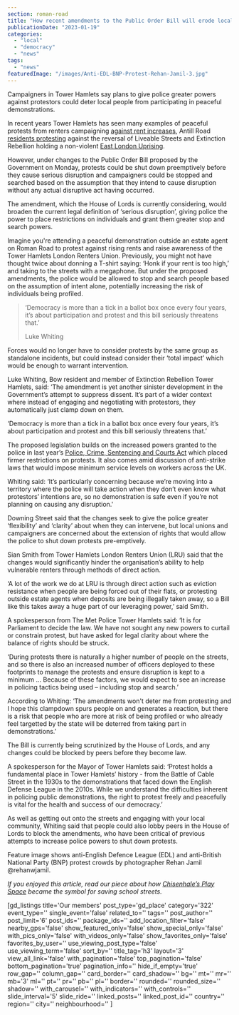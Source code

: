 ```yaml
---
section: roman-road
title: "How recent amendments to the Public Order Bill will erode local democracy"
publicationDate: "2023-01-19"
categories: 
  - "local"
  - "democracy"
  - "news"
tags: 
  - "news"
featuredImage: "/images/Anti-EDL-BNP-Protest-Rehan-Jamil-3.jpg"
---
```


Campaigners in Tower Hamlets say plans to give police greater powers against protestors could deter local people from participating in peaceful demonstrations.

In recent years Tower Hamlets has seen many examples of peaceful protests from renters campaigning [against rent increases](https://romanroadlondon.com/tower-hamlets-london-renters-union-protest-rent-increases-bow-december-2022/), Antill Road [residents protesting](https://romanroadlondon.com/antill-road-bow-liveable-streets-protest/) against the reversal of Liveable Streets and Extinction Rebellion holding a non-violent [East London Uprising](https://romanroadlondon.com/extinction-rebellion-stages-east-london-uprising/).  

However, under changes to the Public Order Bill proposed by the Government on Monday, protests could be shut down preemptively before they cause serious disruption and campaigners could be stopped and searched based on the assumption that they intend to cause disruption without any actual disruptive act having occurred. 

The amendment, which the House of Lords is currently considering, would broaden the current legal definition of ‘serious disruption’, giving police the power to place restrictions on individuals and grant them greater stop and search powers. 

Imagine you're attending a peaceful demonstration outside an estate agent on Roman Road to protest against rising rents and raise awareness of the Tower Hamlets London Renters Union. Previously, you might not have thought twice about donning a T-shirt saying: ‘Honk if your rent is too high,’ and taking to the streets with a megaphone. But under the proposed amendments, the police would be allowed to stop and search people based on the assumption of intent alone, potentially increasing the risk of individuals being profiled.

> ‘Democracy is more than a tick in a ballot box once every four years, it’s about participation and protest and this bill seriously threatens that.’
> 
> Luke Whiting

Forces would no longer have to consider protests by the same group as standalone incidents, but could instead consider their ‘total impact’ which would be enough to warrant intervention. 

Luke Whiting, Bow resident and member of Extinction Rebellion Tower Hamlets, said: ‘The amendment is yet another sinister development in the Government’s attempt to suppress dissent. It’s part of a wider context where instead of engaging and negotiating with protestors, they automatically just clamp down on them.

‘Democracy is more than a tick in a ballot box once every four years, it’s about participation and protest and this bill seriously threatens that.’ 

The proposed legislation builds on the increased powers granted to the police in last year’s [Police, Crime, Sentencing and Courts Act](https://www.bbc.co.uk/news/uk-56400751) which placed firmer restrictions on protests. It also comes amid discussion of anti-strike laws that would impose minimum service levels on workers across the UK. 

Whiting said: ‘It’s particularly concerning because we’re moving into a territory where the police will take action when they don’t even know what protestors’ intentions are, so no demonstration is safe even if you’re not planning on causing any disruption.' 

Downing Street said that the changes seek to give the police greater ‘flexibility’ and ‘clarity’ about when they can intervene, but local unions and campaigners are concerned about the extension of rights that would allow the police to shut down protests pre-emptively. 

Sian Smith from Tower Hamlets London Renters Union (LRU) said that the changes would significantly hinder the organisation’s ability to help vulnerable renters through methods of direct action.

‘A lot of the work we do at LRU is through direct action such as eviction resistance when people are being forced out of their flats, or protesting outside estate agents when deposits are being illegally taken away, so a Bill like this takes away a huge part of our leveraging power,’ said Smith. 

A spokesperson from The Met Police Tower Hamlets said: ‘It is for Parliament to decide the law. We have not sought any new powers to curtail or constrain protest, but have asked for legal clarity about where the balance of rights should be struck.

‘During protests there is naturally a higher number of people on the streets, and so there is also an increased number of officers deployed to these footprints to manage the protests and ensure disruption is kept to a minimum … Because of these factors, we would expect to see an increase in policing tactics being used – including stop and search.’

According to Whiting: ‘The amendments won't deter me from protesting and I hope this clampdown spurs people on and generates a reaction, but there is a risk that people who are more at risk of being profiled or who already feel targetted by the state will be deterred from taking part in demonstrations.’ 

The Bill is currently being scrutinized by the House of Lords, and any changes could be blocked by peers before they become law. 

A spokesperson for the Mayor of Tower Hamlets said: ‘Protest holds a fundamental place in Tower Hamlets’ history - from the Battle of Cable Street in the 1930s to the demonstrations that faced down the English Defense League in the 2010s. While we understand the difficulties inherent in policing public demonstrations, the right to protest freely and peacefully is vital for the health and success of our democracy.’

As well as getting out onto the streets and engaging with your local community, Whiting said that people could also lobby peers in the House of Lords to block the amendments, who have been critical of previous attempts to increase police powers to shut down protests.

Feature image shows anti-English Defence League (EDL) and anti-British National Party (BNP) protest crowds by photographer Rehan Jamil @rehanwjamil.

_If you enjoyed this article, read our piece about how_ [_Chisenhale’s Play Space_](https://romanroadlondon.com/chisenhale-school-streets-play-space-residents-parents-views/) _became the symbol for saving school streets._ 

\[gd\_listings title='Our members' post\_type='gd\_place' category='322' event\_type='' single\_event='false' related\_to='' tags='' post\_author='' post\_limit='6' post\_ids='' package\_ids='' add\_location\_filter='false' nearby\_gps='false' show\_featured\_only='false' show\_special\_only='false' with\_pics\_only='false' with\_videos\_only='false' show\_favorites\_only='false' favorites\_by\_user='' use\_viewing\_post\_type='false' use\_viewing\_term='false' sort\_by='' title\_tag='h3' layout='3' view\_all\_link='false' with\_pagination='false' top\_pagination='false' bottom\_pagination='true' pagination\_info='' hide\_if\_empty='true' row\_gap='' column\_gap='' card\_border='' card\_shadow='' bg='' mt='' mr='' mb='3' ml='' pt='' pr='' pb='' pl='' border='' rounded='' rounded\_size='' shadow='' with\_carousel='' with\_indicators='' with\_controls='' slide\_interval='5' slide\_ride='' linked\_posts='' linked\_post\_id='' country='' region='' city='' neighbourhood='' \]
